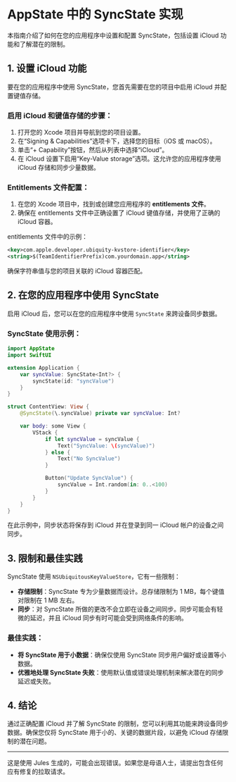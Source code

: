 # AppState 中的 SyncState 实现

本指南介绍了如何在您的应用程序中设置和配置 SyncState，包括设置 iCloud 功能和了解潜在的限制。

## 1. 设置 iCloud 功能

要在您的应用程序中使用 SyncState，您首先需要在您的项目中启用 iCloud 并配置键值存储。

### 启用 iCloud 和键值存储的步骤：

1. 打开您的 Xcode 项目并导航到您的项目设置。
2. 在“Signing & Capabilities”选项卡下，选择您的目标（iOS 或 macOS）。
3. 单击“+ Capability”按钮，然后从列表中选择“iCloud”。
4. 在 iCloud 设置下启用“Key-Value storage”选项。这允许您的应用程序使用 iCloud 存储和同步少量数据。

### Entitlements 文件配置：

1. 在您的 Xcode 项目中，找到或创建您应用程序的 **entitlements 文件**。
2. 确保在 entitlements 文件中正确设置了 iCloud 键值存储，并使用了正确的 iCloud 容器。

entitlements 文件中的示例：

```xml
<key>com.apple.developer.ubiquity-kvstore-identifier</key>
<string>$(TeamIdentifierPrefix)com.yourdomain.app</string>
```

确保字符串值与您的项目关联的 iCloud 容器匹配。

## 2. 在您的应用程序中使用 SyncState

启用 iCloud 后，您可以在您的应用程序中使用 `SyncState` 来跨设备同步数据。

### SyncState 使用示例：

```swift
import AppState
import SwiftUI

extension Application {
    var syncValue: SyncState<Int?> {
        syncState(id: "syncValue")
    }
}

struct ContentView: View {
    @SyncState(\.syncValue) private var syncValue: Int?

    var body: some View {
        VStack {
            if let syncValue = syncValue {
                Text("SyncValue: \(syncValue)")
            } else {
                Text("No SyncValue")
            }

            Button("Update SyncValue") {
                syncValue = Int.random(in: 0..<100)
            }
        }
    }
}
```

在此示例中，同步状态将保存到 iCloud 并在登录到同一 iCloud 帐户的设备之间同步。

## 3. 限制和最佳实践

SyncState 使用 `NSUbiquitousKeyValueStore`，它有一些限制：

- **存储限制**：SyncState 专为少量数据而设计。总存储限制为 1 MB，每个键值对限制在 1 MB 左右。
- **同步**：对 SyncState 所做的更改不会立即在设备之间同步。同步可能会有轻微的延迟，并且 iCloud 同步有时可能会受到网络条件的影响。

### 最佳实践：

- **将 SyncState 用于小数据**：确保仅使用 SyncState 同步用户偏好或设置等小数据。
- **优雅地处理 SyncState 失败**：使用默认值或错误处理机制来解决潜在的同步延迟或失败。

## 4. 结论

通过正确配置 iCloud 并了解 SyncState 的限制，您可以利用其功能来跨设备同步数据。确保您仅将 SyncState 用于小的、关键的数据片段，以避免 iCloud 存储限制的潜在问题。

---
这是使用 Jules 生成的，可能会出现错误。如果您是母语人士，请提出包含任何应有修复的拉取请求。
